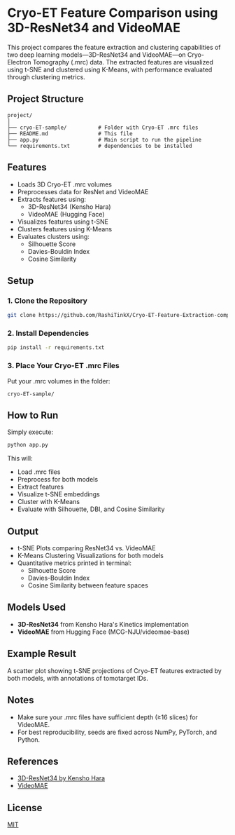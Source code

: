# Cryo-ET Feature Comparison using 3D-ResNet34 and VideoMAE

This project compares the feature extraction and clustering capabilities of two deep learning models—3D-ResNet34 and VideoMAE—on Cryo-Electron Tomography (.mrc) data. The extracted features are visualized using t-SNE and clustered using K-Means, with performance evaluated through clustering metrics.

## Project Structure

```
project/
│
├── cryo-ET-sample/          # Folder with Cryo-ET .mrc files
├── README.md                # This file
├── app.py                   # Main script to run the pipeline
└── requirements.txt         # dependencies to be installed
```

## Features

- Loads 3D Cryo-ET .mrc volumes
- Preprocesses data for ResNet and VideoMAE
- Extracts features using:
  - 3D-ResNet34 (Kensho Hara)
  - VideoMAE (Hugging Face)
- Visualizes features using t-SNE
- Clusters features using K-Means
- Evaluates clusters using:
  - Silhouette Score
  - Davies-Bouldin Index
  - Cosine Similarity

## Setup

### 1. Clone the Repository

```bash
git clone https://github.com/RashiTinkX/Cryo-ET-Feature-Extraction-comparison.git
```

### 2. Install Dependencies

```bash
pip install -r requirements.txt
```

### 3. Place Your Cryo-ET .mrc Files

Put your .mrc volumes in the folder:
```
cryo-ET-sample/
```

## How to Run

Simply execute:

```bash
python app.py
```

This will:
- Load .mrc files
- Preprocess for both models
- Extract features
- Visualize t-SNE embeddings
- Cluster with K-Means
- Evaluate with Silhouette, DBI, and Cosine Similarity

## Output

- t-SNE Plots comparing ResNet34 vs. VideoMAE
- K-Means Clustering Visualizations for both models
- Quantitative metrics printed in terminal:
  - Silhouette Score
  - Davies-Bouldin Index
  - Cosine Similarity between feature spaces

## Models Used

- **3D-ResNet34** from Kensho Hara's Kinetics implementation
- **VideoMAE** from Hugging Face (MCG-NJU/videomae-base)

## Example Result

A scatter plot showing t-SNE projections of Cryo-ET features extracted by both models, with annotations of tomotarget IDs.

## Notes

- Make sure your .mrc files have sufficient depth (≥16 slices) for VideoMAE.
- For best reproducibility, seeds are fixed across NumPy, PyTorch, and Python.

## References

- [3D-ResNet34 by Kensho Hara](https://github.com/kenshohara/3D-ResNets-PyTorch)
- [VideoMAE](https://huggingface.co/docs/transformers/model_doc/videomae)

## License

[MIT](LICENSE)
